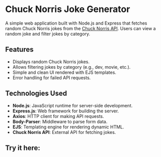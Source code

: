 # Chuck Norris Joke Generator

A simple web application built with Node.js and Express that fetches random Chuck Norris jokes from the [Chuck Norris API](https://api.chucknorris.io/). Users can view a random joke and filter jokes by category.

## Features

- Displays random Chuck Norris jokes.
- Allows filtering jokes by category (e.g., dev, movie, etc.).
- Simple and clean UI rendered with EJS templates.
- Error handling for failed API requests.

## Technologies Used

- **Node.js**: JavaScript runtime for server-side development.
- **Express.js**: Web framework for building the server.
- **Axios**: HTTP client for making API requests.
- **Body-Parser**: Middleware to parse form data.
- **EJS**: Templating engine for rendering dynamic HTML.
- **Chuck Norris API**: External API for fetching jokes.

## Try it here:
